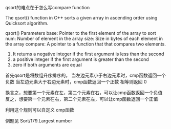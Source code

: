 qsort的难点在于怎么写compare function

The qsort() function in C++ sorts a given array in ascending order using Quicksort algorithm.

qsort() Parameters
base: Pointer to the first element of the array to sort
num: Number of element in the array
size: Size in bytes of each element in the array
compare: A pointer to a function that that compares two elements. 
1. It returns a negative integer if the first argument is less than the second
2. a positive integer if the first argument is greater than the second
3. zero if both arguments are equal

首先qsort是将数组升序排序的，
当左边元素小于右边元素时，cmp函数返回一个负数
当左边元素大于右边元素时，cmp函数返回一个正数
相等则返回 0

换言之，想要第一个元素在左，第二个元素在右，可以让cmp函数返回一个负值
反之，想要第一个元素在右，第二个元素在左，可以让cmp函数返回一个正值

利用这个规则可以自定义 cmp函数

例题见 Sort/179.Largest number